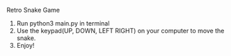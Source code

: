 Retro Snake Game


1. Run python3 main.py in terminal
2. Use the keypad(UP, DOWN, LEFT RIGHT) on your computer to move the snake.  
3. Enjoy!